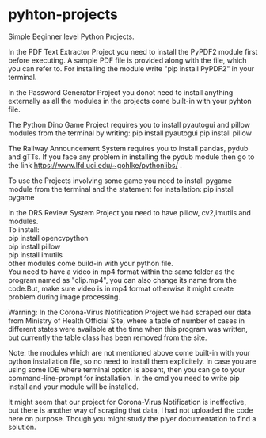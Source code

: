 # pyhton-projects
Simple Beginner level Python Projects. 

In the PDF Text Extractor Project you need to install the PyPDF2 module first before executing. A sample PDF file is provided along with the file, which you can refer to. For installing the module write "pip install PyPDF2" in your terminal.

In the Password Generator Project you donot need to install anything externally as all the modules in the projects come built-in with your pyhton file.

The Python Dino Game Project requires you to install pyautogui and pillow modules from the terminal by writing:
pip install pyautogui
pip install pillow

The Railway Announcement System requires you to install pandas, pydub and gTTs. If you face any problem in installing the pydub module then go to the link https://www.lfd.uci.edu/~gohlke/pythonlibs/ .

To use the Projects involving some game you need to install pygame module from the terminal and the statement for installation:
pip install pygame
                                                                                                                                                                   
 
In the DRS Review System Project you need to have pillow, cv2,imutils and modules.                                                                                 
To install:                                                                                                                                                         
pip install opencvpython                                                                                                                                           
pip install pillow                                                                                                                                                 
pip install imutils                                                                                                                                                 
other modules come build-in with your python file.                                                                                                                 
You need to have a video in mp4 format within the same folder as the program named as "clip.mp4", you can also change its name from the code.But, make sure video is in mp4 format otherwise it might create problem during image processing.                                                                                               


Warning: In the Corona-Virus Notification Project we had scraped our data from Ministry of Health Official Site, where a table of number of cases in different states were available at the time when this program was written, but currently the table class has been removed from the site.                                                             

Note: the modules which are not mentioned above come built-in with your python installation file, so no need to install them explicitely.
In case you are using some IDE where terminal option is absent, then you can go to your command-line-prompt for installation.
In the cmd you need to write
pip install <module-name>                                                                                                                                                     and your module will be installed.                                                                                                                                              
  
It might seem that our project for Corona-Virus Notification is ineffective, but there is another way of scraping that data, I had not uploaded the code here on purpose. Though you might study the plyer documentation to find a solution.
